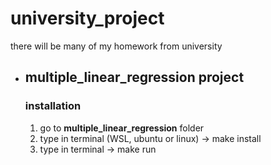 # university_project

there will be many of my homework from university

* ## multiple_linear_regression project
    ### installation
    1. go to **multiple_linear_regression** folder
    2. type in terminal (WSL, ubuntu or linux) -> make install
    3. type in terminal -> make run
